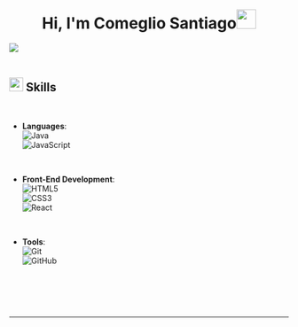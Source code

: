 <h1 align="center"><b>Hi, I'm Comeglio Santiago</b><img src="https://media.giphy.com/media/hvRJCLFzcasrR4ia7z/giphy.gif" width="35"></h1>

<img src="https://user-images.githubusercontent.com/73097560/115834477-dbab4500-a447-11eb-908a-139a6edaec5c.gif"><br><br>

## <img src="https://media2.giphy.com/media/QssGEmpkyEOhBCb7e1/giphy.gif?cid=ecf05e47a0n3gi1bfqntqmob8g9aid1oyj2wr3ds3mg700bl&rid=giphy.gif" width ="25"><b> Skills</b>
<br>

<p align="center">

- **Languages**:  
    ![Java](https://img.shields.io/badge/Java-ED8B00?style=for-the-badge&logo=java&logoColor=white)  
    ![JavaScript](https://img.shields.io/badge/JavaScript-F7DF1E?style=for-the-badge&logo=javascript&logoColor=black)  

<br>   
    
- **Front-End Development**:  
    ![HTML5](https://img.shields.io/badge/HTML5-E34F26?style=for-the-badge&logo=html5&logoColor=white)  
    ![CSS3](https://img.shields.io/badge/CSS3-1572B6?style=for-the-badge&logo=css3&logoColor=white)  
    ![React](https://img.shields.io/badge/React-61DAFB?style=for-the-badge&logo=react&logoColor=black)  

<br>

- **Tools**:  
    ![Git](https://img.shields.io/badge/Git-F05032?style=for-the-badge&logo=git&logoColor=white)  
    ![GitHub](https://img.shields.io/badge/GitHub-181717?style=for-the-badge&logo=github&logoColor=white)  

<br>

</p>

<br>
<br>

-----
